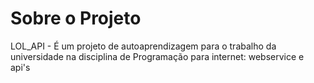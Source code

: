 # Sobre o Projeto
LOL_API - É um projeto de autoaprendizagem para o trabalho da universidade na disciplina de Programação para internet: webservice e api's

